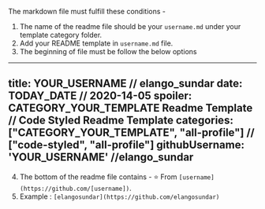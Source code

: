 The markdown file must fulfill these conditions -

1. The name of the readme file should be your `username.md` under your template category folder.
2. Add your README template in `username.md` file.
3. The beginning of file must be follow the below options
---
title: YOUR_USERNAME // elango_sundar
date: TODAY_DATE // 2020-14-05
spoiler: CATEGORY_YOUR_TEMPLATE Readme Template // Code Styled Readme Template
categories: ["CATEGORY_YOUR_TEMPLATE", "all-profile"] // ["code-styled", "all-profile"]
githubUsername: 'YOUR_USERNAME' //elango_sundar
---
4. The bottom of the readme file contains - ⭐️ From `[username](https://github.com/[username])`.
5. Example : `[elangosundar](https://github.com/elangosundar)`
